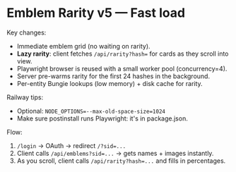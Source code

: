 # Emblem Rarity v5 — Fast load

Key changes:
- Immediate emblem grid (no waiting on rarity).
- **Lazy rarity**: client fetches `/api/rarity?hash=` for cards as they scroll into view.
- Playwright browser is reused with a small worker pool (concurrency=4).
- Server pre-warms rarity for the first 24 hashes in the background.
- Per-entity Bungie lookups (low memory) + disk cache for rarity.

Railway tips:
- Optional: `NODE_OPTIONS=--max-old-space-size=1024`
- Make sure postinstall runs Playwright: it's in package.json.

Flow:
1) `/login` → OAuth → redirect `/?sid=...`
2) Client calls `/api/emblems?sid=...` → gets names + images instantly.
3) As you scroll, client calls `/api/rarity?hash=...` and fills in percentages.

